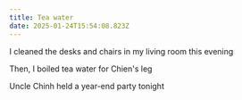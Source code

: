 ```yaml
---
title: Tea water
date: 2025-01-24T15:54:08.823Z
---
```


I cleaned the desks and chairs in my living room this evening

Then, I boiled tea water for Chien's leg

Uncle Chinh held a year-end party tonight
